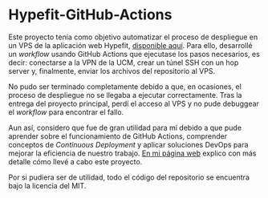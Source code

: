 # Hypefit-GitHub-Actions

Este proyecto tenía como objetivo automatizar el proceso de despliegue en un VPS de la aplicación web Hypefit, [disponible aquí](https://github.com/Hypefit/hypefit). Para ello, desarrollé un *workflow* usando GitHub Actions que ejecutase los pasos necesarios, es decir: conectarse a la VPN de la UCM, crear un túnel SSH con un hop server y, finalmente, enviar los archivos del repositorio al VPS.

No pudo ser terminado completamente debido a que, en ocasiones, el proceso de despliegue no se llegaba a ejecutar correctamente. Tras la entrega del proyecto principal, perdí el acceso al VPS y no pude debuggear el *workflow* para encontrar el fallo.

Aun así, considero que fue de gran utilidad para mí debido a que pude aprender sobre el funcionamiento de GitHub Actions, comprender conceptos de *Continuous Deployment* y aplicar soluciones DevOps para mejorar la eficiencia de nuestro trabajo. [En mi página web](https://marioromandono.github.io/hypefit-github-actions) explico con más detalle cómo llevé a cabo este proyecto.

Por si pudiera ser de utilidad, todo el código del repositorio se encuentra bajo la licencia del MIT. 
